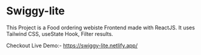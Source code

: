 # Swiggy-lite


This Project is a Food ordering webiste Frontend made with ReactJS. It uses Tailwind CSS, useState Hook, Filter results.

Checkout Live Demo:- https://swiggy-lite.netlify.app/
